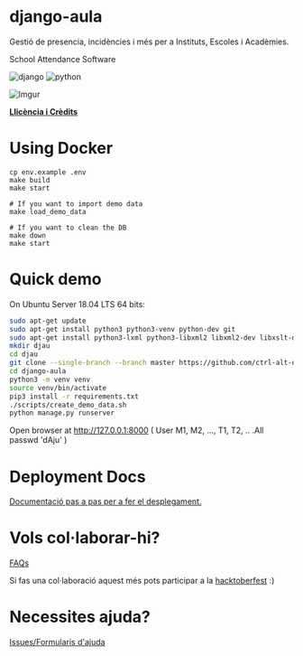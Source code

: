 django-aula
===========

Gestió de presencia, incidències i més per a Instituts, Escoles i Acadèmies.

School Attendance Software

![django](https://img.shields.io/badge/django-3.x-green?style=plastic) ![python](https://img.shields.io/badge/python-3.x-blue?style=plastic)

![Imgur](http://i.imgur.com/YlCRTap.png)

**[Llicència i Crèdits](https://github.com/ctrl-alt-d/django-aula/blob/master/LICENSE)**

Using Docker
============

```
cp env.example .env
make build
make start

# If you want to import demo data
make load_demo_data

# If you want to clean the DB
make down
make start
```

Quick demo
=========

On Ubuntu Server 18.04 LTS 64 bits:

```bash
sudo apt-get update
sudo apt-get install python3 python3-venv python-dev git
sudo apt-get install python3-lxml python3-libxml2 libxml2-dev libxslt-dev lib32z1-dev
mkdir djau
cd djau
git clone --single-branch --branch master https://github.com/ctrl-alt-d/django-aula.git django-aula
cd django-aula
python3 -m venv venv
source venv/bin/activate
pip3 install -r requirements.txt
./scripts/create_demo_data.sh
python manage.py runserver

```

Open browser at http://127.0.0.1:8000 ( User M1, M2, ..., T1, T2, .. .All passwd 'dAju' )

Deployment Docs
=============

[Documentació pas a pas per a fer el desplegament.](https://github.com/ctrl-alt-d/django-aula/blob/master/docs/Wiki/README.md)

Vols col·laborar-hi?
=============

[FAQs](https://github.com/ctrl-alt-d/django-aula/issues?utf8=%E2%9C%93&q=is%3Aissue+label%3AFAQ+)

Si fas una col·laboració aquest més pots participar a la [hacktoberfest](https://hacktoberfest.digitalocean.com) :)

Necessites ajuda?
============

[Issues/Formularis d'ajuda](https://github.com/ctrl-alt-d/django-aula/issues/new/choose)
